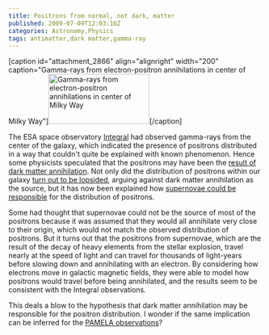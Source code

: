 ```yaml
---
title: Positrons from normal, not dark, matter
published: 2009-07-09T12:03:16Z
categories: Astronomy,Physics
tags: antimatter,dark matter,gamma-ray
---
```


[caption id="attachment_2866" align="alignright" width="200" caption="Gamma-rays from electron-positron annihilations in center of Milky Way"]<a href="http://www.esa.int/esaMI/Integral/SEM0SGAMS7F_1.html"><img src="http://blog.chungyc.org/wp-content/uploads/2009/07/Block1_all_sky_map_H-200x99.jpg" alt="Gamma-rays from electron-positron annihilations in center of Milky Way" title="511keV gamma-rays" width="200" height="99" class="size-medium wp-image-2866" /></a>[/caption]

The ESA space observatory <a href="http://www.esa.int/esaMI/Integral/">Integral</a> had observed gamma-rays from the center of the galaxy, which indicated the presence of positrons distributed in a way that couldn't quite be explained with known phenomenon.  Hence some physicists speculated that the positrons may have been the <a href="http://cerncourier.com/cws/article/cern/29187">result of dark matter annihilation</a>.  Not only did the distribution of positrons within our galaxy <a href="http://www.esa.int/esaSC/SEMKTX2MDAF_index_0.html">turn out to be lopsided</a>, arguing against dark matter annihilation as the source, but it has now been explained how <a href="http://www.sciencedaily.com/releases/2009/07/090708201840.htm">supernovae could be responsible</a> for the distribution of positrons.

Some had thought that supernovae could not be the source of most of the positrons because it was assumed that they would all annihilate very close to their origin, which would not match the observed distribution of positrons.  But it turns out that the positrons from supernovae, which are the result of the decay of heavy elements from the stellar explosion, travel nearly at the speed of light and can travel for thousands of light-years before slowing down and annihilating with an electron.  By considering how electrons move in galactic magnetic fields, they were able to model how positrons would travel before being annihilated, and the results seem to be consistent with the Integral observations.

This deals a blow to the hypothesis that dark matter annihilation may be responsible for the positron distribution.  I wonder if the same implication can be inferred for the <a href="http://blogs.discovermagazine.com/cosmicvariance/2009/02/04/looking-for-dark-matter-in-all-the-wrong-places/">PAMELA observations</a>?

